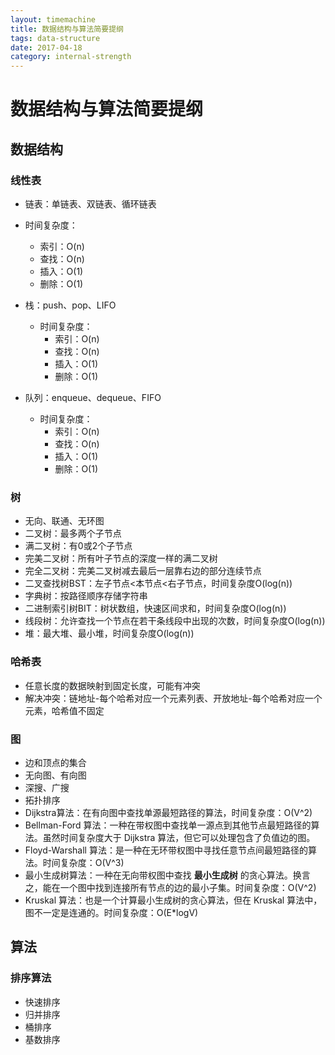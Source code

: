 ```yaml
---
layout: timemachine
title: 数据结构与算法简要提纲
tags: data-structure
date: 2017-04-18
category: internal-strength
---
```

# 数据结构与算法简要提纲

## 数据结构
### 线性表
 * 链表：单链表、双链表、循环链表
  * 时间复杂度：
	  * 索引：O(n)
	  * 查找：O(n)
	  * 插入：O(1)
	  * 删除：O(1)

  * 栈：push、pop、LIFO
    * 时间复杂度：
      * 索引：O(n)
      * 查找：O(n)
      * 插入：O(1)
      * 删除：O(1)

  * 队列：enqueue、dequeue、FIFO
    * 时间复杂度：
      * 索引：O(n)
      * 查找：O(n)
      * 插入：O(1)
      * 删除：O(1)

### 树
 * 无向、联通、无环图
 * 二叉树：最多两个子节点
 * 满二叉树：有0或2个子节点
 * 完美二叉树：所有叶子节点的深度一样的满二叉树
 * 完全二叉树：完美二叉树减去最后一层靠右边的部分连续节点
 * 二叉查找树BST：左子节点<本节点<右子节点，时间复杂度O(log(n))
 * 字典树：按路径顺序存储字符串
 * 二进制索引树BIT：树状数组，快速区间求和，时间复杂度O(log(n))
 * 线段树：允许查找一个节点在若干条线段中出现的次数，时间复杂度O(log(n))
 * 堆：最大堆、最小堆，时间复杂度O(log(n))

### 哈希表
 * 任意长度的数据映射到固定长度，可能有冲突
 * 解决冲突：链地址-每个哈希对应一个元素列表、开放地址-每个哈希对应一个元素，哈希值不固定

### 图
 * 边和顶点的集合
 * 无向图、有向图
 * 深搜、广搜
 * 拓扑排序
 * Dijkstra算法：在有向图中查找单源最短路径的算法，时间复杂度：O(V^2)
 * Bellman-Ford 算法：一种在带权图中查找单一源点到其他节点最短路径的算法。虽然时间复杂度大于 Dijkstra 算法，但它可以处理包含了负值边的图。
 * Floyd-Warshall 算法：是一种在无环带权图中寻找任意节点间最短路径的算法。时间复杂度：O(V^3)
 * 最小生成树算法：一种在无向带权图中查找 **最小生成树** 的贪心算法。换言之，能在一个图中找到连接所有节点的边的最小子集。时间复杂度：O(V^2)
 * Kruskal 算法：也是一个计算最小生成树的贪心算法，但在 Kruskal 算法中，图不一定是连通的。时间复杂度：O(E*logV)

## 算法
### 排序算法
 * 快速排序
 * 归并排序
 * 桶排序
 * 基数排序
